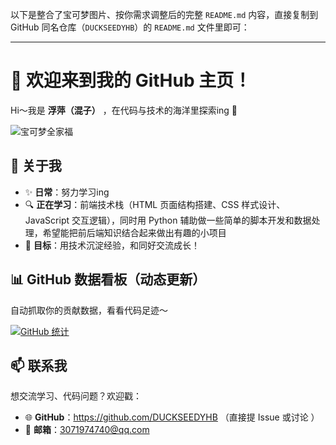 以下是整合了宝可梦图片、按你需求调整后的完整 `README.md` 内容，直接复制到 GitHub 同名仓库（`DUCKSEEDYHB`）的 `README.md` 文件里即可：

---

# 👋 欢迎来到我的 GitHub 主页！  

Hi～我是 **浮萍（混子）** ，在代码与技术的海洋里探索ing 🌊  

<!-- 宝可梦主题图片，可替换为你上传后的实际链接 -->
![宝可梦全家福](https://github.com/DUCKSEEDYHB/DUCKSEEDYHB/blob/main/images/pokemon-group.png)  
  


## 🚀 关于我  
- ✨ **日常**：努力学习ing  
- 🔍 **正在学习**：前端技术栈（HTML 页面结构搭建、CSS 样式设计、JavaScript 交互逻辑），同时用 Python 辅助做一些简单的脚本开发和数据处理，希望能把前后端知识结合起来做出有趣的小项目  
- 🌟 **目标**：用技术沉淀经验，和同好交流成长！  


## 📊 GitHub 数据看板（动态更新）  
自动抓取你的贡献数据，看看代码足迹～  

[![GitHub 统计](https://github-readme-stats.vercel.app/api?username=DUCKSEEDYHB&show_icons=true&theme=tokyonight)](https://github.com/DUCKSEEDYHB)  


## 📫 联系我  
想交流学习、代码问题？欢迎戳：  
- 🌐 **GitHub**：https://github.com/DUCKSEEDYHB （直接提 Issue 或讨论 ）  
- 📧 **邮箱**：3071974740@qq.com  


